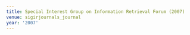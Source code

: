 ```yaml
---
title: Special Interest Group on Information Retrieval Forum (2007)
venue: sigirjournals_journal
year: '2007'
---
```

